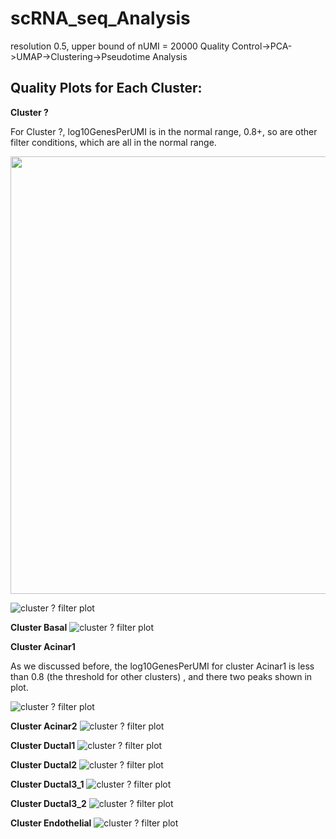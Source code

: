 # scRNA_seq_Analysis

resolution 0.5, upper bound of nUMI = 20000
Quality Control->PCA->UMAP->Clustering->Pseudotime Analysis 

## Quality Plots for Each Cluster:

**Cluster ?** 

For Cluster ?, log10GenesPerUMI is in the normal range, 0.8+, so are other filter conditions, which are all in the normal range. 

<img src="R_work_env/sl06202023_20000_resolution_0.5/cluster_quality_plot/scRNAseq_mSG_filtered_quest.png" width="700">

![cluster ? filter plot](R_work_env/sl06202023_20000_resolution_0.5/cluster_quality_plot/scRNAseq_mSG_filtered_quest.png)

**Cluster Basal** 
![cluster ? filter plot](R_work_env/sl06202023_20000_resolution_0.5/cluster_quality_plot/scRNAseq_mSG_filtered_basal.png)

**Cluster Acinar1** 

As we discussed before, the log10GenesPerUMI for cluster Acinar1 is less than 0.8 (the threshold for other clusters) , and there two peaks shown in plot.  

![cluster ? filter plot](R_work_env/sl06202023_20000_resolution_0.5/cluster_quality_plot/scRNAseq_mSG_filtered_acinar1.png)

**Cluster Acinar2** 
![cluster ? filter plot](R_work_env/sl06202023_20000_resolution_0.5/cluster_quality_plot/scRNAseq_mSG_filtered_acinar2.png)

**Cluster Ductal1** 
![cluster ? filter plot](R_work_env/sl06202023_20000_resolution_0.5/cluster_quality_plot/scRNAseq_mSG_filtered_ductal1.png)

**Cluster Ductal2** 
![cluster ? filter plot](R_work_env/sl06202023_20000_resolution_0.5/cluster_quality_plot/scRNAseq_mSG_filtered_ductal2.png)

**Cluster Ductal3_1** 
![cluster ? filter plot](R_work_env/sl06202023_20000_resolution_0.5/cluster_quality_plot/scRNAseq_mSG_filtered_ductal3_1.png)

**Cluster Ductal3_2** 
![cluster ? filter plot](R_work_env/sl06202023_20000_resolution_0.5/cluster_quality_plot/scRNAseq_mSG_filtered_ductal3_2.png)

**Cluster Endothelial** 
![cluster ? filter plot](R_work_env/sl06202023_20000_resolution_0.5/cluster_quality_plot/scRNAseq_mSG_filtered_endothelial.png)


